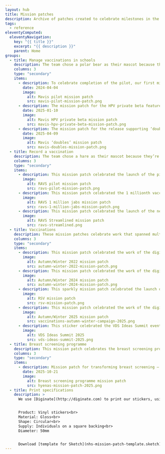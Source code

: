 ```yaml
---
layout: hub
title: Mission patches
description: Archive of patches created to celebrate milestones in the development of our different services
tags:
  - reference
eleventyComputed:
  eleventyNavigation:
    key: "{{ title }}"
    excerpt: "{{ description }}"
    parent: Home
groups:
  - title: Manage vaccinations in schools
    description: The team chose a polar bear as their mascot because they’re big on protecting their cubs. Living in a hostile environment, they can also be highly adaptive and conserve energy. That, and everyone on the team seems to love [The Bear](https://www.imdb.com/title/tt14452776/).
    columns: 3
    type: "secondary"
    items:
      - description: To celebrate completion of the pilot, our first mission patch features Mavis protecting her 2 cubs. The northern lights reflect the colours of the teams involved with the service’s development, while the 3 stars represent the 3 SAIS teams we piloted with.
        date: 2024-04-04
        image:
          alt: Mavis pilot mission patch
          src: mavis-pilot-mission-patch.png
      - description: The mission patch for the HPV private beta features Mavis watching the sun rise over the horizon, and represents the launch of our new service.
        date: 2025-01-10
        image:
          alt: Mavis HPV private beta mission patch
          src: mavis-hpv-private-beta-mission-patch.png
      - description: The mission patch for the release supporting ‘doubles’ (co-administered MenACWY and Td/IPV vaccinations) features Mavis meeting her double.
        date: 2025-04-09
        image:
          alt: Mavis ‘doubles’ mission patch
          src: mavis-doubles-mission-patch.png
  - title: Record a vaccination
    description: The team chose a hare as their mascot because they’re able to make big leaps forward.
    columns: 3
    type: "secondary"
    items:
      - description: This mission patch celebrated the launch of the pilot in June 2024. The 4 hearts represent the locations of the organisations that took part.
        image:
          alt: RAVS pilot mission patch
          src: ravs-pilot-mission-patch.png
      - description: This mission patch celebrated the 1 millionth vaccination recorded by the service in January 2025. The background text contains the vaccine product names.
        image:
          alt: RAVS 1 million jabs mission patch
          src: ravs-1-million-jabs-mission-patch.png
      - description: This mission patch celebrated the launch of the new streamlined interface for recording vaccinations.
        image:
          alt: RAVS Streamlined mission patch
          src: ravs-streamlined.png
  - title: Vaccinations
    description: These mission patches celebrate work that spanned multiple vaccination teams.
    columns: 3
    type: "secondary"
    items:
      - description: This mission patch celebrated the work of the digital services supporting the Autumn/Winter 2022 seasonal vaccinations.
        image:
          alt: Autumn/Winter 2022 mission patch
          src: autumn-winter-2022-mission-patch.png
      - description: This mission patch celebrated the work of the digital services supporting the Autumn/Winter 2024 seasonal vaccinations.
        image:
          alt: Autumn/Winter 2024 mission patch
          src: autumn-winter-2024-mission-patch.png
      - description: This sparkly mission patch celebrated the launch of a brand new RSV vaccination, which was enabled by multiple teams and services.
        image:
          alt: RSV mission patch
          src: rsv-mission-patch.png
      - description: This mission patch celebrated the work of the digital services supporting the Autumn/Winter 2025 seasonal vaccinations.
        image:
          alt: Autumn/Winter 2025 mission patch
          src: vaccinations-autumn-winter-campaign-2025.png
      - description: This sticker celebrated the VDS Ideas Summit event on 30 October 2025
        image:
          alt: VDS Ideas Summit 2025
          src: vds-ideas-summit-2025.png
  - title: Breast screening programme
    description: This mission patch celebrates the breast screening programme with our two fierce hyenas. Hyenas are powerful, fierce, matriarchal and resilient, just like us.
    columns: 3
    type: "secondary"
    items:
      - description: Mission patch for transforming breast screening – representing our whole breast screening programme.
        date: 2025-10-21
        image:
          alt: Breast screening programme mission patch
          src: hyenas-mission-patch-2025.png
  - title: Print specifications
    description: >
      We use [Diginate](http://diginate.com) to print our stickers, using these specifications:


      Product: Vinyl stickers<br>
      Material: Gloss<br>
      Shape: Circular<br>
      Supply: Individuals on a square backing<br>
      Diameter: 50mm


      Download [template for Sketch](nhs-mission-patch-template.sketch)
---
```

